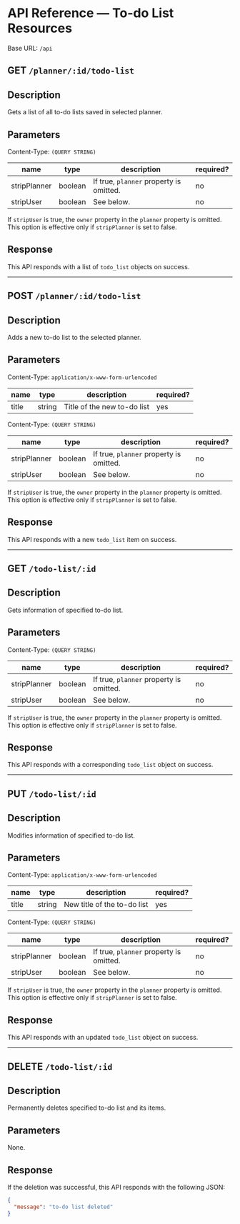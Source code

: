 # API Reference &mdash; To-do List Resources

Base URL: `/api`

## GET `/planner/:id/todo-list`

## Description

Gets a list of all to-do lists saved in selected planner.

## Parameters

Content-Type: `(QUERY STRING)`

| name         | type    | description                             | required? |
|--------------|---------|-----------------------------------------|-----------|
| stripPlanner | boolean | If true, `planner` property is omitted. | no        |
| stripUser    | boolean | See below.                              | no        |

If `stripUser` is true, the `owner` property in the `planner` property is
omitted. This option is effective only if `stripPlanner` is set to false.

## Response

This API responds with a list of `todo_list` objects on success.

----------------------------------------------------------------------

## POST `/planner/:id/todo-list`

## Description

Adds a new to-do list to the selected planner.

## Parameters

Content-Type: `application/x-www-form-urlencoded`

| name  | type   | description                 | required? |
|-------|--------|-----------------------------|-----------|
| title | string | Title of the new to-do list | yes       |

Content-Type: `(QUERY STRING)`

| name         | type    | description                             | required? |
|--------------|---------|-----------------------------------------|-----------|
| stripPlanner | boolean | If true, `planner` property is omitted. | no        |
| stripUser    | boolean | See below.                              | no        |

If `stripUser` is true, the `owner` property in the `planner` property is
omitted. This option is effective only if `stripPlanner` is set to false.

## Response

This API responds with a new `todo_list` item on success.

----------------------------------------------------------------------

## GET `/todo-list/:id`

## Description

Gets information of specified to-do list.

## Parameters

Content-Type: `(QUERY STRING)`

| name         | type    | description                             | required? |
|--------------|---------|-----------------------------------------|-----------|
| stripPlanner | boolean | If true, `planner` property is omitted. | no        |
| stripUser    | boolean | See below.                              | no        |

If `stripUser` is true, the `owner` property in the `planner` property is
omitted. This option is effective only if `stripPlanner` is set to false.

## Response

This API responds with a corresponding `todo_list` object on success.

----------------------------------------------------------------------

## PUT `/todo-list/:id`

## Description

Modifies information of specified to-do list.

## Parameters

Content-Type: `application/x-www-form-urlencoded`

| name  | type   | description                 | required? |
|-------|--------|-----------------------------|-----------|
| title | string | New title of the to-do list | yes       |

Content-Type: `(QUERY STRING)`

| name         | type    | description                             | required? |
|--------------|---------|-----------------------------------------|-----------|
| stripPlanner | boolean | If true, `planner` property is omitted. | no        |
| stripUser    | boolean | See below.                              | no        |

If `stripUser` is true, the `owner` property in the `planner` property is
omitted. This option is effective only if `stripPlanner` is set to false.

## Response

This API responds with an updated `todo_list` object on success.

----------------------------------------------------------------------

## DELETE `/todo-list/:id`

## Description

Permanently deletes specified to-do list and its items.

## Parameters

None.

## Response

If the deletion was successful, this API responds with the following JSON:

```json
{
  "message": "to-do list deleted"
}
```
